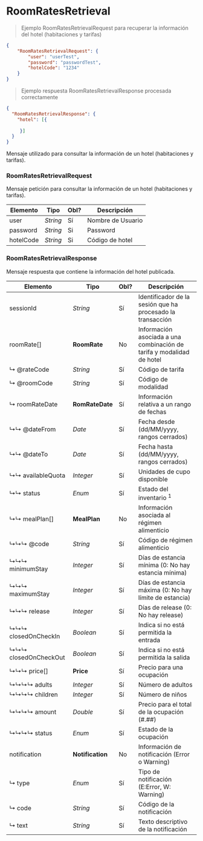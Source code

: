 # RoomRatesRetrieval

> Ejemplo RoomRatesRetrievalRequest para recuperar la información del hotel (habitaciones y tarifas)

````json
{
    "RoomRatesRetrievalRequest": {
        "user": "userTest",
        "password": "passwordTest",
        "hotelCode": "1234"
    }
}

````

> Ejemplo respuesta RoomRatesRetrievalResponse procesada correctamente

````json
{
  "RoomRatesRetrievalResponse": {
    "hotel": [{
	
	 }]  
  }
}
````

Mensaje utilizado para consultar la información de un hotel (habitaciones y  tarifas).

### RoomRatesRetrievalRequest

Mensaje petición para consultar la información de un hotel (habitaciones y tarifas).
 
Elemento | Tipo | Obl? |  Descripción
--------- | ----------- | ----------- | -----------
user | *String* | Sí | Nombre de Usuario
password | *String* | Si | Password
hotelCode| *String* | Si | Código de hotel

### RoomRatesRetrievalResponse

Mensaje respuesta que contiene la información del hotel publicada.

Elemento | Tipo | Obl? | Descripción
--------- | ----------- | ----------- | -----------
sessionId | *String* | Sí|Identificador de la sesión que ha procesado la transacción
roomRate[] | **RoomRate** | No | Información asociada a una combinación de tarifa y modalidad de hotel
↳ @rateCode| *String* | Sí | Código de tarifa
↳ @roomCode| *String* | Sí | Código de modalidad
↳ roomRateDate| **RomRateDate** | Sí | Información relativa a un rango de fechas
↳↳ @dateFrom| *Date* | Sí | Fecha desde (dd/MM/yyyy, rangos cerrados)
↳↳ @dateTo| *Date* | Sí | Fecha hasta (dd/MM/yyyy, rangos cerrados)
↳↳ availableQuota| *Integer* | Sí | Unidades de cupo disponible
↳↳ status| *Enum* | Sí | Estado del inventario <sup>1</sup> 
↳↳ mealPlan[]| **MealPlan** | No | Información asociada al régimen alimenticio
↳↳↳ @code| *String* | Sí | Código de régimen alimenticio
↳↳↳ minimumStay| *Integer* | Sí | Días de estancia mínima (0: No hay estancia mínima)
↳↳↳ maximumStay| *Integer* | Sí | Días de estancia máxima (0: No hay límite de estancia)
↳↳↳ release| *Integer* | Sí | Días de release (0: No hay release)
↳↳↳ closedOnCheckIn| *Boolean* | Sí | Indica si no está permitida la entrada
↳↳↳ closedOnCheckOut| *Boolean* | Sí | Indica si no está permitida la salida
↳↳↳ price[]| **Price** | Sí | Precio para una ocupación
↳↳↳↳ adults| *Integer* | Sí | Número de adultos
↳↳↳↳ children| *Integer* | Sí | Número de niños
↳↳↳↳ amount| *Double* | Sí | Precio para el total de la ocupación (#.##)
↳↳↳↳ status| *Enum* | Sí | Estado de la ocupación
notification | **Notification** | No |Información de notificación (Error o Warning)
↳ type | *Enum* | Sí |Tipo de notificación (E:Error, W: Warning)
↳ code | *String* | Sí | Código de la notificación
↳ text | *String* | Sí | Texto descriptivo de la notificación


